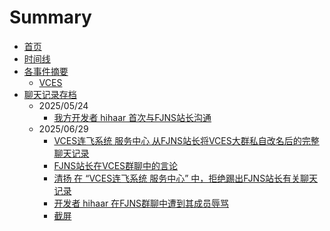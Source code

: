 # Summary

* [首页](README.md)
* [时间线](timeline.md)
* [各事件摘要](summary/README.md)
  * [VCES](summary/vces.md)
* [聊天记录存档](conversation/README.md)
  * 2025/05/24
    * [我方开发者 hihaar 首次与FJNS站长沟通](conversation/Developers_First_Conversation_With_FJNS_Owner-chat-20250524.md)
  * 2025/06/29
    * [VCES连飞系统 服务中心 从FJNS站长将VCES大群私自改名后的完整聊天记录](conversation/vces-service-20250629-1.md)
    * [FJNS站长在VCES群聊中的言论](conversation/fjns-in-vces-20250629.md)
    * [清扬 在 “VCES连飞系统 服务中心” 中，拒绝踢出FJNS站长有关聊天记录](conversation/Qingyang_Refuse_To_Kick-FJNS_Owner-vces-service-20250629.md)
    * [开发者 hihaar 在FJNS群聊中遭到其成员辱骂](conversation/FJNS_Members_Attack_Developer-fjnsgroup-20250629.md)
    * [截屏](screenshots/README.md)
